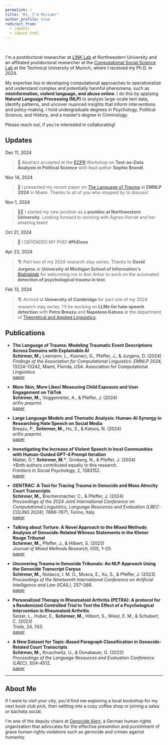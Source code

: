 ```yaml
---
permalink: /
title: "Hi, I'm Miriam!"
author_profile: true
redirect_from: 
  - /about/
  - /about.html
---
```

<br>


I'm a postdoctoral researcher at [LINK Lab](https://link.soc.northwestern.edu/about-us/) at Northwestern University and an affiliated postdoctoral researcher at the [Computational Social Science Lab](https://www.hfp.tum.de/css/startseite/) at the Technical University of Munich, where I received my Ph.D. in 2024. 

My expertise lies in developing computational approaches to operationalize and understand complex and potentially harmful phenomena, such as **misinformation, violent language, and abuse online**. I do this by applying **Natural Language Processing (NLP)** to analyze large-scale text data, identify patterns, and uncover nuanced insights that inform interventions and policy-making.
I hold undergraduate degrees in Psychology, Political Science, and History, and a master’s degree in Criminology.

Please reach out, if you're interested in collaborating!

Updates
------

Dec 11, 2024      
> 📄 Abstract accepted at the [ECPR](https://ecpr.eu/Events/Event/WorkshopDetails/15709) Workshop on **Text-as-Data Analysis in Political Science** with lead author **Sophie Brandt**.

Nov 14, 2024      
> 🌴 I presented my recent paper on [The Language of Trauma](https://aclanthology.org/2024.findings-emnlp.773) at **EMNLP 2024** in Miami. Thanks to all of you who stopped by to discuss!

Nov 1, 2024       
> 👩‍🎓 I started my new position as a **postdoc at Northwestern University**. Looking forward to working with Ágnes Horvát and her amazing team!

Oct 21, 2024      
> 🎉 I DEFENDED MY PHD! **#PhDone**

Apr 23, 2024      
> 🌎 Part two of my 2024 research stay series: Thanks to **David Jurgens** at **University of Michigan School of Information's** [Blablablab](https://blablablab.si.umich.edu) for welcoming me in Ann Arbor to work on the automated **detection of psychological trauma in text**.

Feb 13, 2024      
> 🌎 Arrived at **University of Cambridge** for part one of my 2024 research stay series. I'll be working on **LLMs for hate speech detection** with **Petre Breazu** and **Napoleon Katsos** at the department of [Theoretical and Applied Linguistics](https://www.mmll.cam.ac.uk/nk248).




Publications
------
- **The Language of Trauma: Modeling Traumatic Event Descriptions Across Domains with Explainable AI**  
  **Schirmer, M.;** Leemann, L., Kasneci, G., Pfeffer, J., & Jurgens, D. (2024)  
  *Findings of the Association for Computational Linguistics: EMNLP 2024,* 13224–13242, Miami, Florida, USA. Association for Computational Linguistics.  
  [paper](https://aclanthology.org/2024.findings-emnlp.773)

- **More Skin, More Likes! Measuring Child Exposure and User Engagement on TikTok**  
  **Schirmer, M.,** Voggenreiter, A., & Pfeffer, J. (2024)  
  *arXiv preprint.*  
  [paper](https://arxiv.org/abs/2408.05622)

- **Large Language Models and Thematic Analysis: Human-AI Synergy in Researching Hate Speech on Social Media**  
  Breazu, P., **Schirmer, M.,** Hu, S., & Katsos, N. (2024)  
  *arXiv preprint.*  
  [paper](https://arxiv.org/abs/2408.05126)

- **Investigating the Increase of Violent Speech in Incel Communities with Human-Guided GPT-4 Prompt Iteration**  
  Matter, D.\*, **Schirmer, M.\***, Grinberg, N., & Pfeffer, J. (2024) <br>
  \*Both authors contributed equally to this research. <br>
  *Frontiers in Social Psychology,* 2, 1383152.  
  [paper](https://doi.org/10.3389/frsps.2024.1383152)  

- **GENTRAC: A Tool for Tracing Trauma in Genocide and Mass Atrocity Court Transcripts**  
  **Schirmer, M.,** Brechenmacher, C., & Pfeffer, J. (2024)  
  *Proceedings of the 2024 Joint International Conference on Computational Linguistics, Language Resources and Evaluation (LREC-COLING 2024),* 7666–7671, Torino, Italy.  
  [paper](https://aclanthology.org/2024.lrec-main.677)

- **Talking about Torture: A Novel Approach to the Mixed Methods Analysis of Genocide-Related Witness Statements in the Khmer Rouge Tribunal**  
  **Schirmer, M.,** Pfeffer, J., & Hilbert, S. (2023)  
  *Journal of Mixed Methods Research,* 0(0), 1–20.  
  [paper](https://doi.org/10.1177/15586898231218463)

- **Uncovering Trauma in Genocide Tribunals: An NLP Approach Using the Genocide Transcript Corpus**  
  **Schirmer, M.,** Nolasco, I. M. O., Mosca, E., Xu, S., & Pfeffer, J. (2023)  
  *Proceedings of the Nineteenth International Conference on Artificial Intelligence and Law (ICAIL),* 257–266.  
  [paper](https://doi.org/10.1145/3594536.3595147)

- **Personalized Therapy in Rheumatoid Arthritis (PETRA): A protocol for a Randomized Controlled Trial to Test the Effect of a Psychological Intervention in Rheumatoid Arthritis**  
  Seizer, L., Huber, E., **Schirmer, M.,** Hilbert, S., Wiest, E. M., & Schubert, C. (2023)  
  *Trials,* 24, 743.  
  [paper](https://doi.org/10.1186/s13063-023-07707-0)

- **A New Dataset for Topic-Based Paragraph Classification in Genocide-Related Court Transcripts**  
  **Schirmer, M.,** Kruschwitz, U., & Donabauer, G. (2022)  
  *Proceedings of the Language Resources and Evaluation Conference (LREC),* 504–4512.  
  [paper](https://aclanthology.org/2022.lrec-1.479)


------


About Me
------

If I were to visit your city, you'd find me exploring a local bookshop for my next book club pick, then settling into a cozy coffee shop or joining a salsa or bachata social.

I'm one of the deputy chairs at [Genocide Alert](https://www.genocide-alert.de/about/), a German human rights organization that advocates for the effective prevention and punishment of grave human rights violations such as genocide and crimes against humanity.